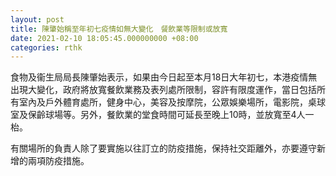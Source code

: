```yaml
---
layout: post
title: 陳肇始稱至年初七疫情如無大變化　餐飲業等限制或放寬
date: 2021-02-10 18:05:45.000000000 +08:00
categories: rthk
---
```


食物及衞生局局長陳肇始表示，如果由今日起至本月18日大年初七，本港疫情無出現大變化，政府將放寬餐飲業務及表列處所限制，容許有限度運作，當日包括所有室內及戶外體育處所，健身中心，美容及按摩院，公眾娛樂場所，電影院，桌球室及保齡球場等。另外，餐飲業的堂食時間可延長至晚上10時，並放寬至4人一枱。

有關場所的負責人除了要實施以往訂立的防疫措施，保持社交距離外，亦要遵守新增的兩項防疫措施。
